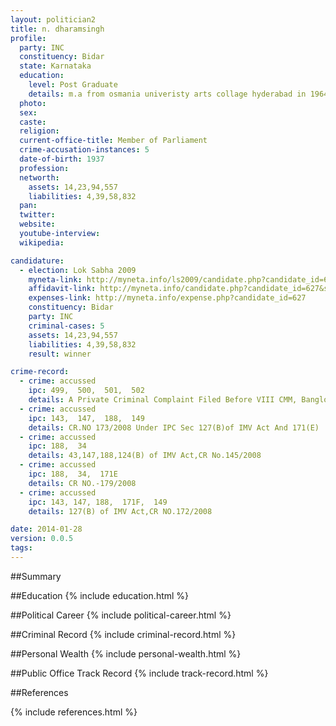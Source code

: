 ```yaml
---
layout: politician2
title: n. dharamsingh
profile: 
  party: INC
  constituency: Bidar
  state: Karnataka
  education: 
    level: Post Graduate
    details: m.a from osmania univeristy arts collage hyderabad in 1964 & l.l.b from hydrabad osmania univerisity law collage hyderabad in 1967
  photo: 
  sex: 
  caste: 
  religion: 
  current-office-title: Member of Parliament
  crime-accusation-instances: 5
  date-of-birth: 1937
  profession: 
  networth: 
    assets: 14,23,94,557
    liabilities: 4,39,58,832
  pan: 
  twitter: 
  website: 
  youtube-interview: 
  wikipedia: 

candidature: 
  - election: Lok Sabha 2009
    myneta-link: http://myneta.info/ls2009/candidate.php?candidate_id=627
    affidavit-link: http://myneta.info/candidate.php?candidate_id=627&scan=original
    expenses-link: http://myneta.info/expense.php?candidate_id=627
    constituency: Bidar 
    party: INC
    criminal-cases: 5
    assets: 14,23,94,557
    liabilities: 4,39,58,832
    result: winner 

crime-record: 
  - crime: accussed
    ipc: 499,  500,  501,  502
    details: A Private Criminal Complaint Filed Before VIII CMM, Banglore Under Sec 200 CRPC For The Offences Punishable Under Sec, Case No PCR 1450 of 2005 (CC 13146 OF 2005) 
  - crime: accussed
    ipc: 143,  147,  188,  149
    details: CR.NO 173/2008 Under IPC Sec 127(B)of IMV Act And 171(E) 
  - crime: accussed
    ipc: 188,  34
    details: 43,147,188,124(B) of IMV Act,CR No.145/2008 
  - crime: accussed
    ipc: 188,  34,  171E
    details: CR NO.-179/2008 
  - crime: accussed
    ipc: 143, 147, 188,  171F,  149
    details: 127(B) of IMV Act,CR NO.172/2008 

date: 2014-01-28
version: 0.0.5
tags: 
---
```

##Summary


##Education
{% include education.html %}


##Political Career
{% include political-career.html %}


##Criminal Record
{% include criminal-record.html %}


##Personal Wealth
{% include personal-wealth.html %}


##Public Office Track Record
{% include track-record.html %}


##References


{% include references.html %}